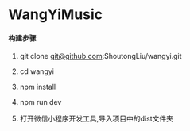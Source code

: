# WangYiMusic

#### 构建步骤

1. git clone git@github.com:ShoutongLiu/wangyi.git

2. cd wangyi 

3. npm install

4. npm run dev

5. 打开微信小程序开发工具,导入项目中的dist文件夹
